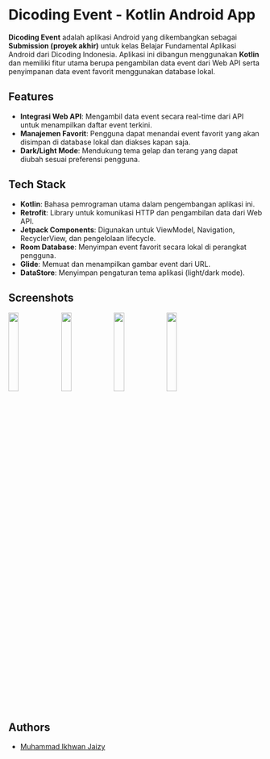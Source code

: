 
# Dicoding Event - Kotlin Android App

**Dicoding Event** adalah aplikasi Android yang dikembangkan sebagai **Submission (proyek akhir)** untuk kelas Belajar Fundamental Aplikasi Android dari Dicoding Indonesia. Aplikasi ini dibangun menggunakan **Kotlin** dan memiliki fitur utama berupa pengambilan data event dari Web API serta penyimpanan data event favorit menggunakan database lokal.




## Features

- **Integrasi Web API**: Mengambil data event secara real-time dari API untuk menampilkan daftar event terkini.
- **Manajemen Favorit**: Pengguna dapat menandai event favorit yang akan disimpan di database lokal dan diakses kapan saja.
- **Dark/Light Mode**: Mendukung tema gelap dan terang yang dapat diubah sesuai preferensi pengguna.


## Tech Stack

- **Kotlin**: Bahasa pemrograman utama dalam pengembangan aplikasi ini.
- **Retrofit**: Library untuk komunikasi HTTP dan pengambilan data dari Web API.
- **Jetpack Components**: Digunakan untuk ViewModel, Navigation, RecyclerView, dan pengelolaan lifecycle.
- **Room Database**: Menyimpan event favorit secara lokal di perangkat pengguna.
- **Glide**: Memuat dan menampilkan gambar event dari URL.
- **DataStore**: Menyimpan pengaturan tema aplikasi (light/dark mode).


## Screenshots

<p>
<img src="screenshot/ss_1.jpeg" width="20%"/>
<img src="screenshot/ss_2.jpeg" width="20%"/>
<img src="screenshot/ss_3.jpeg" width="20%"/>
<img src="screenshot/ss_4.jpeg" width="20%"/>
</p>


## Authors

- [Muhammad Ikhwan Jaizy](https://github.com/jaizyikhwan)

